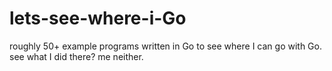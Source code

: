 # lets-see-where-i-Go
roughly 50+ example programs written in Go to see where I can go with Go. see what I did there? me neither.
